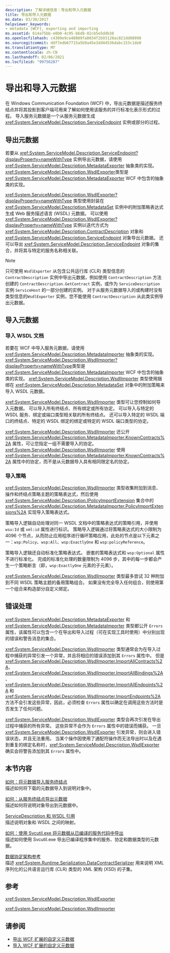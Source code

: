 ```yaml
---
description: 了解详细信息：导出和导入元数据
title: 导出和导入元数据
ms.date: 03/30/2017
helpviewer_keywords:
- metadata [WCF], exporting and importing
ms.assetid: 614a75bb-e0b0-4c95-b6d8-02cb5e5ddb38
ms.openlocfilehash: c4309e9ce48089fa0034f2b93128ac021dd08998
ms.sourcegitcommit: ddf7edb67715a5b9a45e3dd44536dabc153c1de0
ms.translationtype: MT
ms.contentlocale: zh-CN
ms.lasthandoff: 02/06/2021
ms.locfileid: "99756287"
---
```

# <a name="exporting-and-importing-metadata"></a>导出和导入元数据

在 Windows Communication Foundation (WCF) 中，导出元数据是描述服务终结点并将其投影到客户端可用来了解如何使用该服务的并行标准化表示形式的过程。 导入服务元数据是一个从服务元数据生成 <xref:System.ServiceModel.Description.ServiceEndpoint> 实例或部分的过程。  
  
## <a name="exporting-metadata"></a>导出元数据  

 若要从 <xref:System.ServiceModel.Description.ServiceEndpoint?displayProperty=nameWithType> 实例导出元数据，请使用 <xref:System.ServiceModel.Description.MetadataExporter> 抽象类的实现。 <xref:System.ServiceModel.Description.WsdlExporter>类型是 <xref:System.ServiceModel.Description.MetadataExporter> WCF 中包含的抽象类的实现。  
  
 <xref:System.ServiceModel.Description.WsdlExporter?displayProperty=nameWithType> 类型使用封装在 <xref:System.ServiceModel.Description.MetadataSet> 实例中的附加策略表达式生成 Web 服务描述语言 (WSDL) 元数据。 可以使用 <xref:System.ServiceModel.Description.WsdlExporter?displayProperty=nameWithType> 实例以迭代方式为 <xref:System.ServiceModel.Description.ContractDescription> 对象和 <xref:System.ServiceModel.Description.ServiceEndpoint> 对象导出元数据。 还可以导出 <xref:System.ServiceModel.Description.ServiceEndpoint> 对象的集合，并将其与特定的服务名称相关联。  
  
> [!NOTE]
> 只可使用 `WsdlExporter` 从包含公共运行库 (CLR) 类型信息的 `ContractDescription` 实例中导出元数据，例如使用 `ContractDescription` 方法创建的 `ContractDescription.GetContract` 实例，或作为 `ServiceDescription` 实例 `ServiceHost` 的一部分创建的实例。 对于从服务元数据导入的或构建时没有类型信息的`WsdlExporter` 实例，您不能使用 `ContractDescription` 从此类实例导出元数据。  
  
## <a name="importing-metadata"></a>导入元数据  
  
### <a name="importing-wsdl-documents"></a>导入 WSDL 文档  

 若要在 WCF 中导入服务元数据，请使用 <xref:System.ServiceModel.Description.MetadataImporter> 抽象类的实现。 <xref:System.ServiceModel.Description.WsdlImporter?displayProperty=nameWithType>类型是 <xref:System.ServiceModel.Description.MetadataImporter> WCF 中包含的抽象类的实现。 <xref:System.ServiceModel.Description.WsdlImporter> 类型使用捆绑在 <xref:System.ServiceModel.Description.MetadataSet> 对象中的附加策略来导入 WSDL 元数据。  
  
 <xref:System.ServiceModel.Description.WsdlImporter> 类型可让您控制如何导入元数据。 可以导入所有终结点、所有绑定或所有协定。 可以导入与特定的 WSDL 服务、绑定或端口类型相关联的所有终结点。 还可以导入特定的 WSDL 端口的终结点、特定的 WSDL 绑定的绑定或特定的 WSDL 端口类型的协定。  
  
 <xref:System.ServiceModel.Description.WsdlImporter> 还公开 <xref:System.ServiceModel.Description.MetadataImporter.KnownContracts%2A> 属性，可让您指定一组不需要导入的协定。 <xref:System.ServiceModel.Description.WsdlImporter> 使用 <xref:System.ServiceModel.Description.MetadataImporter.KnownContracts%2A> 属性中的协定，而不是从元数据导入具有相同限定名的协定。  
  
### <a name="importing-policies"></a>导入策略  

 <xref:System.ServiceModel.Description.WsdlImporter> 类型收集附加到消息、操作和终结点策略主题的策略表达式，然后使用 <xref:System.ServiceModel.Description.IPolicyImportExtension> 集合中的 <xref:System.ServiceModel.Description.MetadataImporter.PolicyImportExtensions%2A> 实现导入策略表达式。  
  
 策略导入逻辑自动处理对同一 WSDL 文档中的策略表达式的策略引用，并使用 `wsu:Id` 或 `xml:id` 属性进行标识。 策略导入逻辑通过将策略表达式的大小限制为 4096 个节点，从而防止应用程序进行循环策略应用，此处的节点是以下元素之一：`wsp:Policy`、`wsp:All`、`wsp:ExactlyOne` 和 `wsp:policyReference`。  
  
 策略导入逻辑还自动标准化策略表达式。 嵌套的策略表达式和 `wsp:Optional` 属性不进行标准化。 完成的标准化处理的数量限制为 4096 步，其中的每一步都会产生一个策略断言（即，`wsp:ExactlyOne` 元素的子元素）。  
  
 <xref:System.ServiceModel.Description.WsdlImporter> 类型最多尝试 32 种附加到不同 WSDL 策略主题的备用策略组合。 如果没有完全导入任何组合，则使用第一个组合来构造部分自定义绑定。  
  
## <a name="error-handling"></a>错误处理  

 <xref:System.ServiceModel.Description.MetadataExporter> 和 <xref:System.ServiceModel.Description.MetadataImporter> 类型都公开 `Errors` 属性，该属性可以包含一个在导出和导入过程（可在实现工具时使用）中分别出现的错误和警告消息的集合。  
  
 <xref:System.ServiceModel.Description.WsdlImporter> 类型通常会为在导入过程中捕获的异常引发一个异常，并且将相应的错误添加到其 `Errors` 属性中。 但是 <xref:System.ServiceModel.Description.WsdlImporter.ImportAllContracts%2A>、<xref:System.ServiceModel.Description.WsdlImporter.ImportAllBindings%2A>、<xref:System.ServiceModel.Description.WsdlImporter.ImportAllEndpoints%2A> 和 <xref:System.ServiceModel.Description.WsdlImporter.ImportEndpoints%2A> 方法不会引发这些异常，因此，必须检查 `Errors` 属性以确定在调用这些方法时是否发生了任何问题。  
  
 <xref:System.ServiceModel.Description.WsdlExporter> 类型会再次引发在导出过程中捕获的所有异常。 这些异常不会作为 `Errors` 属性中的错误而捕获。 一旦 <xref:System.ServiceModel.Description.WsdlExporter> 引发异常，则会进入错误状态，并且无法重用。 当某个操作因使用了通配符操作而无法导出时以及在遇到重复的绑定名称时，<xref:System.ServiceModel.Description.WsdlExporter> 确实会将警告添加到其 `Errors` 属性中。  
  
## <a name="in-this-section"></a>本节内容  

 [如何：将元数据导入服务终结点](how-to-import-metadata-into-service-endpoints.md)  
 描述如何将下载的元数据导入到说明对象中。  
  
 [如何：从服务终结点导出元数据](how-to-export-metadata-from-service-endpoints.md)  
 描述如何将说明对象导出到元数据中。  
  
 [ServiceDescription 和 WSDL 引用](servicedescription-and-wsdl-reference.md)  
 描述说明对象和 WSDL 之间的映射。  
  
 [如何：使用 Svcutil.exe 将元数据从已编译的服务代码中导出](how-to-use-svcutil-exe-to-export-metadata-from-compiled-service-code.md)  
 描述如何使用 Svcutil.exe 导出已编译程序集中的服务、协定和数据类型的元数据。  
  
 [数据协定架构参考](data-contract-schema-reference.md)  
 描述 <xref:System.Runtime.Serialization.DataContractSerializer> 用来说明 XML 序列化的公共语言运行库 (CLR) 类型的 XML 架构 (XSD) 的子集。  
  
## <a name="reference"></a>参考  

 <xref:System.ServiceModel.Description.WsdlExporter>  
  
 <xref:System.ServiceModel.Description.WsdlImporter>  
  
## <a name="see-also"></a>请参阅

- [导出 WCF 扩展的自定义元数据](../extending/exporting-custom-metadata-for-a-wcf-extension.md)
- [导入 WCF 扩展的自定义元数据](../extending/importing-custom-metadata-for-a-wcf-extension.md)
